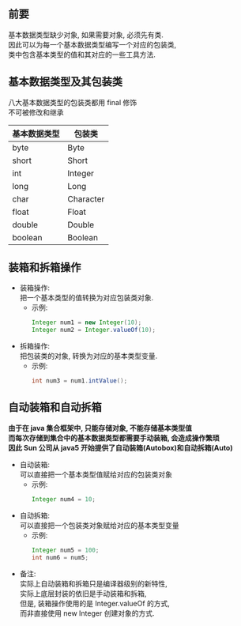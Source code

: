 ## 前要
基本数据类型缺少对象, 如果需要对象, 必须先有类.  
因此可以为每一个基本数据类型编写一个对应的包装类,  
类中包含基本类型的值和其对应的一些工具方法.

## 基本数据类型及其包装类
八大基本数据类型的包装类都用 final 修饰  
不可被修改和继承

基本数据类型| 包装类
-|-
byte| Byte
short| Short
int| Integer
long| Long
char| Character
float| Float
double| Double
boolean| Boolean

## 装箱和拆箱操作
- 装箱操作:  
  把一个基本类型的值转换为对应包装类对象.   
  - 示例:  
    ```java
    Integer num1 = new Integer(10);    
    Integer num2 = Integer.valueOf(10); 
    ```
- 拆箱操作:  
  把包装类的对象, 转换为对应的基本类型变量.  
  - 示例:  
    ```java
    int num3 = num1.intValue();
    ```

## 自动装箱和自动拆箱
**由于在 java 集合框架中, 只能存储对象, 不能存储基本类型值**  
**而每次存储到集合中的基本数据类型都需要手动装箱, 会造成操作繁琐**  
**因此 Sun 公司从 java5 开始提供了自动装箱(Autobox)和自动拆箱(Auto)**  
- 自动装箱:  
  可以直接把一个基本类型值赋给对应的包装类对象  
  - 示例:  
    ```java
    Integer num4 = 10;
    ```
- 自动拆箱:  
  可以直接把一个包装类对象赋给对应的基本类型变量  
  - 示例:  
    ```java
    Integer num5 = 100;
    int num6 = num5;
    ```
- 备注:  
  实际上自动装箱和拆箱只是编译器级别的新特性,  
  实际上底层封装的依旧是手动装箱和拆箱,  
  但是, 装箱操作使用的是 Integer.valueOf 的方式,  
  而非直接使用 new Integer 创建对象的方式.  